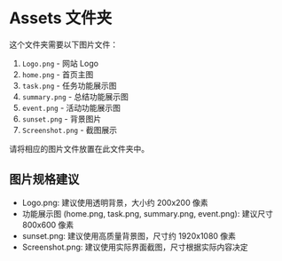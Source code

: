 # Assets 文件夹

这个文件夹需要以下图片文件：

1. `Logo.png` - 网站 Logo
2. `home.png` - 首页主图
3. `task.png` - 任务功能展示图
4. `summary.png` - 总结功能展示图
5. `event.png` - 活动功能展示图
6. `sunset.png` - 背景图片
7. `Screenshot.png` - 截图展示

请将相应的图片文件放置在此文件夹中。

## 图片规格建议

- Logo.png: 建议使用透明背景，大小约 200x200 像素
- 功能展示图 (home.png, task.png, summary.png, event.png): 建议尺寸 800x600 像素
- sunset.png: 建议使用高质量背景图，尺寸约 1920x1080 像素
- Screenshot.png: 建议使用实际界面截图，尺寸根据实际内容决定 